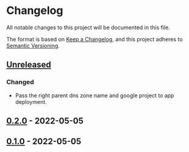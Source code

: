 # Changelog

All notable changes to this project will be documented in this file.

The format is based on [Keep a Changelog](https://keepachangelog.com/en/1.0.0/),
and this project adheres to [Semantic Versioning](https://semver.org/spec/v2.0.0.html).

## [Unreleased]

### Changed

- Pass the right parent dns zone name and google project to app deployment.

## [0.2.0] - 2022-05-05

## [0.1.0] - 2022-05-05

[Unreleased]: https://github.com/giantswarm/dns-operator-gcp/compare/v0.2.0...HEAD
[0.2.0]: https://github.com/giantswarm/dns-operator-gcp/compare/v0.1.0...v0.2.0
[0.1.0]: https://github.com/giantswarm/dns-operator-gcp/releases/tag/v0.1.0

